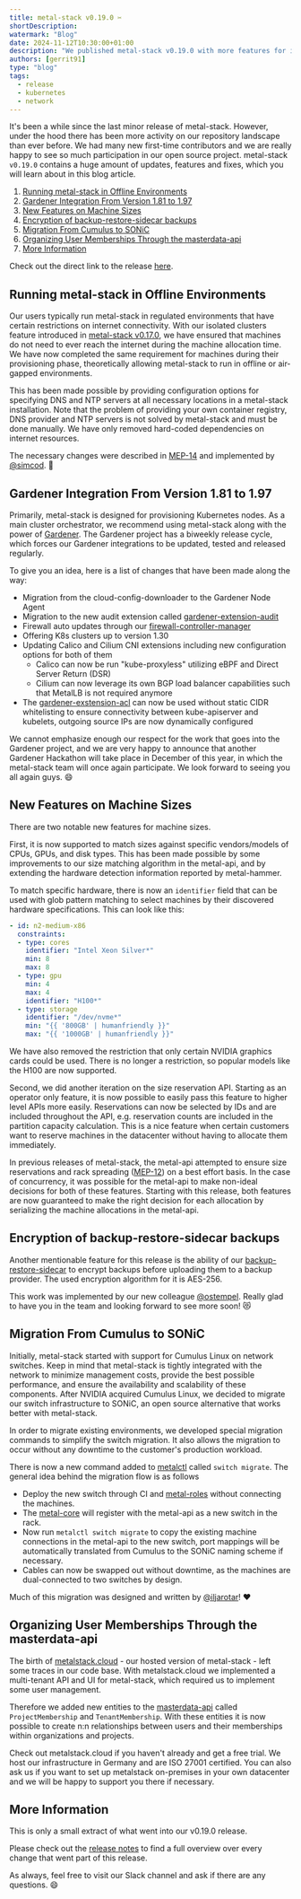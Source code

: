 ```yaml
---
title: metal-stack v0.19.0 ✂️
shortDescription:
watermark: "Blog"
date: 2024-11-12T10:30:00+01:00
description: "We published metal-stack v0.19.0 with more features for isolated environments. Read on to learn more."
authors: [gerrit91]
type: "blog"
tags:
  - release
  - kubernetes
  - network
---
```


It's been a while since the last minor release of metal-stack. However, under the hood there has been more activity on our repository landscape than ever before. We had many new first-time contributors and we are really happy to see so much participation in our open source project. metal-stack `v0.19.0` contains a huge amount of updates, features and fixes, which you will learn about in this blog article.

<!--truncate -->

1. [Running metal-stack in Offline Environments](#running-metal-stack-in-offline-environments)
1. [Gardener Integration From Version 1.81 to 1.97](#gardener-integration-from-version-181-to-197)
1. [New Features on Machine Sizes](#new-features-on-machine-sizes)
1. [Encryption of backup-restore-sidecar backups](#encryption-of-backup-restore-sidecar-backups)
1. [Migration From Cumulus to SONiC](#migration-from-cumulus-to-sonic)
1. [Organizing User Memberships Through the masterdata-api](#organizing-user-memberships-through-the-masterdata-api)
1. [More Information](#more-information)

Check out the direct link to the release [here](https://github.com/metal-stack/releases/releases/tag/v0.19.0).

## Running metal-stack in Offline Environments

Our users typically run metal-stack in regulated environments that have certain restrictions on internet connectivity. With our isolated clusters feature introduced in [metal-stack v0.17.0](https://metal-stack.io/blog/2024/02/metal-stack-v0.17.0), we have ensured that machines do not need to ever reach the internet during the machine allocation time. We have now completed the same requirement for machines during their provisioning phase, theoretically allowing metal-stack to run in offline or air-gapped environments.

This has been made possible by providing configuration options for specifying DNS and NTP servers at all necessary locations in a metal-stack installation. Note that the problem of providing your own container registry, DNS provider and NTP servers is not solved by metal-stack and must be done manually. We have only removed hard-coded dependencies on internet resources.

The necessary changes were described in [MEP-14](https://docs.metal-stack.io/stable/development/proposals/MEP14/README/) and implemented by [@simcod](https://github.com/simcod). 👏

## Gardener Integration From Version 1.81 to 1.97

Primarily, metal-stack is designed for provisioning Kubernetes nodes. As a main cluster orchestrator, we recommend using metal-stack along with the power of [Gardener](https://gardener.cloud/). The Gardener project has a biweekly release cycle, which forces our Gardener integrations to be updated, tested and released regularly.

To give you an idea, here is a list of changes that have been made along the way:

- Migration from the cloud-config-downloader to the Gardener Node Agent
- Migration to the new audit extension called [gardener-extension-audit](https://github.com/metal-stack/gardener-extension-audit)
- Firewall auto updates through our [firewall-controller-manager](https://github.com/metal-stack/firewall-controller-manager)
- Offering K8s clusters up to version 1.30
- Updating Calico and Cilium CNI extensions including new configuration options for both of them
  - Calico can now be run "kube-proxyless" utilizing eBPF and Direct Server Return (DSR)
  - Cilium can now leverage its own BGP load balancer capabilities such that MetalLB is not required anymore
- The [gardener-exstension-acl](https://github.com/stackitcloud/gardener-extension-acl) can now be used without static CIDR whitelisting to ensure connectivity between kube-apiserver and kubelets, outgoing source IPs are now dynamically configured

We cannot emphasize enough our respect for the work that goes into the Gardener project, and we are very happy to announce that another Gardener Hackathon will take place in December of this year, in which the metal-stack team will once again participate. We look forward to seeing you all again guys. 😄

## New Features on Machine Sizes

There are two notable new features for machine sizes.

First, it is now supported to match sizes against specific vendors/models of CPUs, GPUs, and disk types. This has been made possible by some improvements to our size matching algorithm in the metal-api, and by extending the hardware detection information reported by metal-hammer.

To match specific hardware, there is now an `identifier` field that can be used with glob pattern matching to select machines by their discovered hardware specifications. This can look like this:

```yaml
- id: n2-medium-x86
  constraints:
  - type: cores
  	identifier: "Intel Xeon Silver*"
    min: 8
    max: 8
  - type: gpu
    min: 4
    max: 4
    identifier: "H100*"
  - type: storage
    identifier: "/dev/nvme*"
    min: "{{ '800GB' | humanfriendly }}"
    max: "{{ '1000GB' | humanfriendly }}"
```

We have also removed the restriction that only certain NVIDIA graphics cards could be used. There is no longer a restriction, so popular models like the H100 are now supported.

Second, we did another iteration on the size reservation API. Starting as an operator only feature, it is now possible to easily pass this feature to higher level APIs more easily. Reservations can now be selected by IDs and are included throughout the API, e.g. reservation counts are included in the partition capacity calculation. This is a nice feature when certain customers want to reserve machines in the datacenter without having to allocate them immediately.

In previous releases of metal-stack, the metal-api attempted to ensure size reservations and rack spreading ([MEP-12](https://docs.metal-stack.io/stable/development/proposals/MEP12/README/)) on a best effort basis. In the case of concurrency, it was possible for the metal-api to make non-ideal decisions for both of these features. Starting with this release, both features are now guaranteed to make the right decision for each allocation by serializing the machine allocations in the metal-api.

## Encryption of backup-restore-sidecar backups

Another mentionable feature for this release is the ability of our [backup-restore-sidecar](https://github.com/metal-stack/backup-restore-sidecar) to encrypt backups before uploading them to a backup provider. The used encryption algorithm for it is AES-256.

This work was implemented by our new colleague [@ostempel](https://github.com/ostempel). Really glad to have you in the team and looking forward to see more soon! 😻

## Migration From Cumulus to SONiC

Initially, metal-stack started with support for Cumulus Linux on network switches. Keep in mind that metal-stack is tightly integrated with the network to minimize management costs, provide the best possible performance, and ensure the availability and scalability of these components. After NVIDIA acquired Cumulus Linux, we decided to migrate our switch infrastructure to SONiC, an open source alternative that works better with metal-stack.

In order to migrate existing environments, we developed special migration commands to simplify the switch migration. It also allows the migration to occur without any downtime to the customer's production workload.

There is now a new command added to [metalctl](https://github.com/metal-stack/metalctl) called `switch migrate`. The general idea behind the migration flow is as follows

- Deploy the new switch through CI and [metal-roles](https://github.com/metal-stack/metal-roles) without connecting the machines.
- The [metal-core](https://github.com/metal-stack/metal-core) will register with the metal-api as a new switch in the rack.
- Now run `metalctl switch migrate` to copy the existing machine connections in the metal-api to the new switch, port mappings will be automatically translated from Cumulus to the SONiC naming scheme if necessary.
- Cables can now be swapped out without downtime, as the machines are dual-connected to two switches by design.

Much of this migration was designed and written by [@iljarotar](https://github.com/iljarotar)! ❤️

## Organizing User Memberships Through the masterdata-api

The birth of [metalstack.cloud](https://metalstack.cloud) - our hosted version of metal-stack - left some traces in our code base. With metalstack.cloud we implemented a multi-tenant API and UI for metal-stack, which required us to implement some user management.

Therefore we added new entities to the [masterdata-api](https://github.com/metal-stack/masterdata-api) called `ProjectMembership` and `TenantMembership`. With these entities it is now possible to create n:n relationships between users and their memberships within organizations and projects.

Check out metalstack.cloud if you haven't already and get a free trial. We host our infrastructure in Germany and are ISO 27001 certified. You can also ask us if you want to set up metalstack on-premises in your own datacenter and we will be happy to support you there if necessary.

## More Information

This is only a small extract of what went into our v0.19.0 release.

Please check out the [release notes](https://github.com/metal-stack/releases/releases/tag/v0.19.0) to find a full overview over every change that went part of this release.

As always, feel free to visit our Slack channel and ask if there are any questions. 😄
